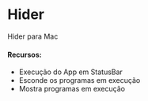 # Hider

Hider para Mac

#### Recursos:

- Execução do App em StatusBar
- Esconde os programas em execução
- Mostra programas em execução